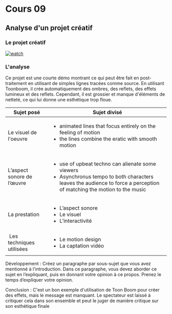 # Cours 09

## Analyse d'un projet créatif

### Le projet créatif
[![watch](http://img.youtube.com/vi/VTgADEXQAGs/0.jpg)](https://youtu.be/VTgADEXQAGs)
    
    

### L'analyse

Ce projet est une courte démo montrant ce qui peut être fait en post-traitement en utilisant de simples lignes tracées comme source. En utilisant Toonboom, il crée automatiquement des ombres, des reflets, des effets lumineux et des reflets. Cependant, il est grossier et manque d'éléments de netteté, ce qui lui donne une esthétique trop floue. 

|Sujet posé |	Sujet divisé |
| --------- | ------------ |
|Le visuel de l'oeuvre	| <ul><li>animated lines that focus entirely on the feeling of motion</li><li> the lines combine the eratic with smooth motion</li></ul>  |
|L’aspect sonore de l’œuvre |<ul><li>use of upbeat techno can alienate some viewers</li><li>Asynchronus tempo to both characters leaves the audience to force a perception of matching the motion to the music</li></ul> 	 |
|La prestation	|<ul><li> L’aspect sonore</li><li> Le visuel </li><li> L’interactivité </li></ul> 	 |
| Les techniques utilisées	| <ul><li> Le motion design </li><li>La captation vidéo</li></ul> |


Développement : 
 Créez un paragraphe par sous-sujet que vous avez mentionné à l’introduction. Dans ce paragraphe, vous devez aborder ce sujet en l’expliquant, puis en donnant votre opinion à ce propos. Prenez le temps d’expliquer votre opinion. 

Conclusion : 
C'est un bon exemple d'utilisation de Toon Boom pour créer des effets, mais le message est manquant. Le spectateur est laissé à critiquer cela dans son ensemble et peut le juger de manière critique sur son esthétique finale
